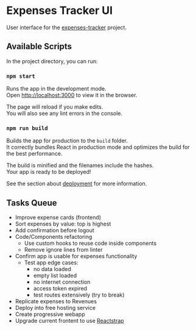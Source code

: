# Expenses Tracker UI

User interface for the [expenses-tracker](https://bitbucket.org/allisonmachado/expenses-tracker) project.

## Available Scripts

In the project directory, you can run:

### `npm start`

Runs the app in the development mode.\
Open [http://localhost:3000](http://localhost:3000) to view it in the browser.

The page will reload if you make edits.\
You will also see any lint errors in the console.

### `npm run build`

Builds the app for production to the `build` folder.\
It correctly bundles React in production mode and optimizes the build for the best performance.

The build is minified and the filenames include the hashes.\
Your app is ready to be deployed!

See the section about [deployment](https://facebook.github.io/create-react-app/docs/deployment) for more information.

## Tasks Queue

- Improve expense cards (frontend)
- Sort expenses by value: top is highest
- Add confirmation before logout
- Code/Components refactoring
  - Use custom hooks to reuse code inside components
  - Remove ignore lines from linter
- Confirm app is usable for expenses functionality
  - Test app edge cases:
    - no data loaded
    - empty list loaded
    - no internet connection
    - access token expired
    - test routes extensively (try to break)
- Replicate expenses to Revenues
- Deploy into free hosting service
- Create progressive webapp
- Upgrade current frontent to use [Reactstrap](https://reactstrap.github.io/?path=/story/home-installation--page)
